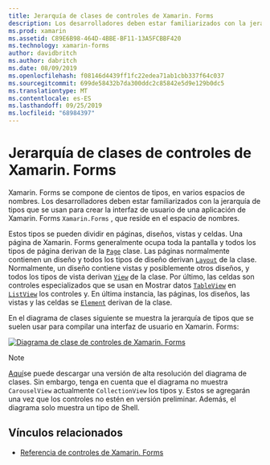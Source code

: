 ```yaml
---
title: Jerarquía de clases de controles de Xamarin. Forms
description: Los desarrolladores deben estar familiarizados con la jerarquía de tipos que se usan para crear la interfaz de usuario de una aplicación de Xamarin. Forms.
ms.prod: xamarin
ms.assetid: C89E6B98-464D-4BBE-BF11-13A5FCBBF420
ms.technology: xamarin-forms
author: davidbritch
ms.author: dabritch
ms.date: 08/09/2019
ms.openlocfilehash: f08146d4439ff1fc22edea71ab1cbb337f64c037
ms.sourcegitcommit: 699de58432b7da300ddc2c85842e5d9e129b0dc5
ms.translationtype: MT
ms.contentlocale: es-ES
ms.lasthandoff: 09/25/2019
ms.locfileid: "68984397"
---
```

# <a name="xamarinforms-controls-class-hierarchy"></a>Jerarquía de clases de controles de Xamarin. Forms

Xamarin. Forms se compone de cientos de tipos, en varios espacios de nombres. Los desarrolladores deben estar familiarizados con la jerarquía de tipos que se usan para crear la interfaz de usuario de una aplicación de Xamarin. Forms `Xamarin.Forms` , que reside en el espacio de nombres.

Estos tipos se pueden dividir en páginas, diseños, vistas y celdas. Una página de Xamarin. Forms generalmente ocupa toda la pantalla y todos los tipos de página derivan de la [`Page`](xref:Xamarin.Forms.Page) clase. Las páginas normalmente contienen un diseño y todos los tipos de diseño derivan [`Layout`](xref:Xamarin.Forms.Layout) de la clase. Normalmente, un diseño contiene vistas y posiblemente otros diseños, y todos los tipos de vista derivan [`View`](xref:Xamarin.Forms.View) de la clase. Por último, las celdas son controles especializados que se usan en Mostrar datos [`TableView`](xref:Xamarin.Forms.TableView) en [`ListView`](xref:Xamarin.Forms.ListView) los controles y. En última instancia, las páginas, los diseños, las vistas y las celdas se [`Element`](xref:Xamarin.Forms.Element) derivan de la clase.

En el diagrama de clases siguiente se muestra la jerarquía de tipos que se suelen usar para compilar una interfaz de usuario en Xamarin. Forms:

[![Diagrama de clase de controles de Xamarin. Forms](class-hierarchy-images/class-diagram.png "Diagrama de clase de controles de Xamarin. Forms")](class-hierarchy-images/class-diagram-large.png#lightbox "Diagrama de clase de controles de Xamarin. Forms")

> [!NOTE]
> [Aquí](class-hierarchy-images/class-diagram-high-resolution.png)se puede descargar una versión de alta resolución del diagrama de clases. Sin embargo, tenga en cuenta que el diagrama no muestra `CarouselView` actualmente `CollectionView` los tipos y. Estos se agregarán una vez que los controles no estén en versión preliminar. Además, el diagrama solo muestra un tipo de Shell.

## <a name="related-links"></a>Vínculos relacionados

- [Referencia de controles de Xamarin. Forms](~/xamarin-forms/user-interface/controls/index.md)
